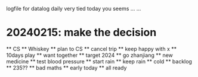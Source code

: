 logfile for datalog daily
very tied today
you seems ... ... 
# 20240215: make the decision
** CS
** Whiskey
** plan to CS
** cancel trip
** keep happy with x
** 10days play
** want together
** target 2024
** go zhanjiang
** new medicine
** test blood pressure
** start rain
** keep rain
** cold
** backlog
** 235??
** bad maths
** early today
** all ready
